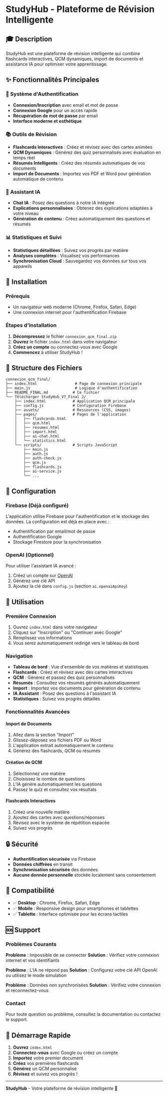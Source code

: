 # StudyHub - Plateforme de Révision Intelligente

## 🎓 Description

StudyHub est une plateforme de révision intelligente qui combine flashcards interactives, QCM dynamiques, import de documents et assistance IA pour optimiser votre apprentissage.

## ✨ Fonctionnalités Principales

### 🔐 Système d'Authentification
- **Connexion/Inscription** avec email et mot de passe
- **Connexion Google** pour un accès rapide
- **Récupération de mot de passe** par email
- **Interface moderne et esthétique**

### 📚 Outils de Révision
- **Flashcards Interactives** : Créez et révisez avec des cartes animées
- **QCM Dynamiques** : Générez des quiz personnalisés avec évaluation en temps réel
- **Résumés Intelligents** : Créez des résumés automatiques de vos documents
- **Import de Documents** : Importez vos PDF et Word pour génération automatique de contenu

### 🤖 Assistant IA
- **Chat IA** : Posez des questions à notre IA intégrée
- **Explications personnalisées** : Obtenez des explications adaptées à votre niveau
- **Génération de contenu** : Créez automatiquement des questions et résumés

### 📊 Statistiques et Suivi
- **Statistiques détaillées** : Suivez vos progrès par matière
- **Analyses complètes** : Visualisez vos performances
- **Synchronisation Cloud** : Sauvegardez vos données sur tous vos appareils

## 🚀 Installation

### Prérequis
- Un navigateur web moderne (Chrome, Firefox, Safari, Edge)
- Une connexion internet pour l'authentification Firebase

### Étapes d'Installation

1. **Décompressez** le fichier `connexion_qcm_final.zip`
2. **Ouvrez** le fichier `index.html` dans votre navigateur
3. **Créez un compte** ou connectez-vous avec Google
4. **Commencez** à utiliser StudyHub !

## 📁 Structure des Fichiers

```
connexion_qcm_final/
├── index.html                 # Page de connexion principale
├── main.js                    # Logique d'authentification
├── README_FINAL.md           # Ce fichier
└── Télécharger StudyHub_V7_Final 2/
    ├── index.html            # Application QCM principale
    ├── config.js             # Configuration Firebase
    ├── assets/               # Ressources (CSS, images)
    ├── pages/                # Pages de l'application
    │   ├── flashcards.html
    │   ├── qcm.html
    │   ├── resumes.html
    │   ├── import.html
    │   ├── ai-chat.html
    │   └── statistics.html
    └── scripts/              # Scripts JavaScript
        ├── main.js
        ├── auth.js
        ├── auth-check.js
        ├── qcm.js
        ├── flashcards.js
        ├── ai-service.js
        └── ...
```

## 🔧 Configuration

### Firebase (Déjà configuré)
L'application utilise Firebase pour l'authentification et le stockage des données. La configuration est déjà en place avec :
- Authentification par email/mot de passe
- Authentification Google
- Stockage Firestore pour la synchronisation

### OpenAI (Optionnel)
Pour utiliser l'assistant IA avancé :
1. Créez un compte sur [OpenAI](https://platform.openai.com/)
2. Générez une clé API
3. Ajoutez la clé dans `config.js` (section `ai.openaiApiKey`)

## 🎯 Utilisation

### Première Connexion
1. Ouvrez `index.html` dans votre navigateur
2. Cliquez sur "Inscription" ou "Continuer avec Google"
3. Remplissez vos informations
4. Vous serez automatiquement redirigé vers le tableau de bord

### Navigation
- **Tableau de bord** : Vue d'ensemble de vos matières et statistiques
- **Flashcards** : Créez et révisez avec des cartes interactives
- **QCM** : Générez et passez des quiz personnalisés
- **Résumés** : Consultez vos résumés générés automatiquement
- **Import** : Importez vos documents pour génération de contenu
- **IA Assistant** : Posez des questions à l'assistant IA
- **Statistiques** : Suivez vos progrès détaillés

### Fonctionnalités Avancées

#### Import de Documents
1. Allez dans la section "Import"
2. Glissez-déposez vos fichiers PDF ou Word
3. L'application extrait automatiquement le contenu
4. Générez des flashcards, QCM ou résumés

#### Création de QCM
1. Sélectionnez une matière
2. Choisissez le nombre de questions
3. L'IA génère automatiquement les questions
4. Passez le quiz et consultez vos résultats

#### Flashcards Interactives
1. Créez une nouvelle matière
2. Ajoutez des cartes avec questions/réponses
3. Révisez avec le système de répétition espacée
4. Suivez vos progrès

## 🔒 Sécurité

- **Authentification sécurisée** via Firebase
- **Données chiffrées** en transit
- **Synchronisation sécurisée** des données
- **Aucune donnée personnelle** stockée localement sans consentement

## 📱 Compatibilité

- ✅ **Desktop** : Chrome, Firefox, Safari, Edge
- ✅ **Mobile** : Responsive design pour smartphones et tablettes
- ✅ **Tablette** : Interface optimisée pour les écrans tactiles

## 🆘 Support

### Problèmes Courants

**Problème** : Impossible de se connecter
**Solution** : Vérifiez votre connexion internet et vos identifiants

**Problème** : L'IA ne répond pas
**Solution** : Configurez votre clé API OpenAI ou utilisez le mode simulation

**Problème** : Données non synchronisées
**Solution** : Vérifiez votre connexion et reconnectez-vous

### Contact
Pour toute question ou problème, consultez la documentation ou contactez le support.

## 🎉 Démarrage Rapide

1. **Ouvrez** `index.html`
2. **Connectez-vous** avec Google ou créez un compte
3. **Importez** votre premier document
4. **Créez** vos premières flashcards
5. **Générez** un QCM personnalisé
6. **Révisez** et suivez vos progrès !

---

**StudyHub** - Votre plateforme de révision intelligente 🚀